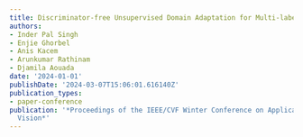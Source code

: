 ```yaml
---
title: Discriminator-free Unsupervised Domain Adaptation for Multi-label Image Classification
authors:
- Inder Pal Singh
- Enjie Ghorbel
- Anis Kacem
- Arunkumar Rathinam
- Djamila Aouada
date: '2024-01-01'
publishDate: '2024-03-07T15:06:01.616140Z'
publication_types:
- paper-conference
publication: '*Proceedings of the IEEE/CVF Winter Conference on Applications of Computer
  Vision*'
---
```

